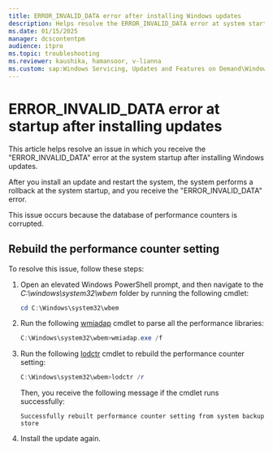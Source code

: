 ```yaml
---
title: ERROR_INVALID_DATA error after installing Windows updates
description: Helps resolve the ERROR_INVALID_DATA error at system startup after installing Windows updates.
ms.date: 01/15/2025
manager: dcscontentpm
audience: itpro
ms.topic: troubleshooting
ms.reviewer: kaushika, hamansoor, v-lianna
ms.custom: sap:Windows Servicing, Updates and Features on Demand\Windows Update fails - installation stops with error, csstroubleshoot, ikb2lmc
---
```

# ERROR_INVALID_DATA error at startup after installing updates

This article helps resolve an issue in which you receive the "ERROR_INVALID_DATA" error at the system startup after installing Windows updates.

After you install an update and restart the system, the system performs a rollback at the system startup, and you receive the "ERROR_INVALID_DATA" error.

This issue occurs because the database of performance counters is corrupted.

## Rebuild the performance counter setting

To resolve this issue, follow these steps:

1. Open an elevated Windows PowerShell prompt, and then navigate to the *C:\\windows\\system32\\wbem* folder by running the following cmdlet:

    ```PowerShell
    cd C:\Windows\system32\wbem
    ```

2. Run the following [wmiadap](/windows/win32/wmisdk/wmiadap) cmdlet to parse all the performance libraries:

    ```powershell
    C:\Windows\system32\wbem>wmiadap.exe /f
    ```

3. Run the following [lodctr](/windows-server/administration/windows-commands/lodctr) cmdlet to rebuild the performance counter setting:

    ```powershell
    C:\Windows\system32\wbem>lodctr /r 
    ```

    Then, you receive the following message if the cmdlet runs successfully:

    ```output 
    Successfully rebuilt performance counter setting from system backup store 
    ```

4. Install the update again.
